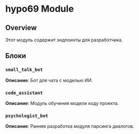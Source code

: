 # hypo69 Module

## Overview

Этот модуль содержит эндпоинты для разработчика.

## Блоки

### `small_talk_bot`

**Описание**: Бот для чата с моделью ИИ.

### `code_assistant`

**Описание**: Модуль обучения модели коду проекта.

### `psychologist_bot`

**Описание**: Ранняя разработка модуля парсинга диалогов.
